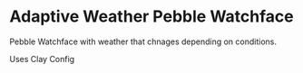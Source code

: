 # Adaptive Weather Pebble Watchface
Pebble Watchface with weather that chnages depending on conditions. 

Uses Clay Config 
